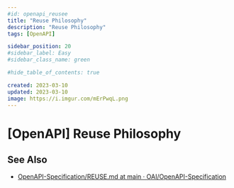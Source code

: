 ```yaml
---
#id: openapi_reusee
title: "Reuse Philosophy"
description: "Reuse Philosophy"
tags: [OpenAPI]

sidebar_position: 20
#sidebar_label: Easy
#sidebar_class_name: green

#hide_table_of_contents: true

created: 2023-03-10
updated: 2023-03-10
image: https://i.imgur.com/mErPwqL.png
---
```


[OpenAPI] Reuse Philosophy
==========================




See Also
--------

- [OpenAPI-Specification/REUSE.md at main · OAI/OpenAPI-Specification](https://github.com/OAI/OpenAPI-Specification/blob/main/guidelines/v2.0/REUSE.md)
